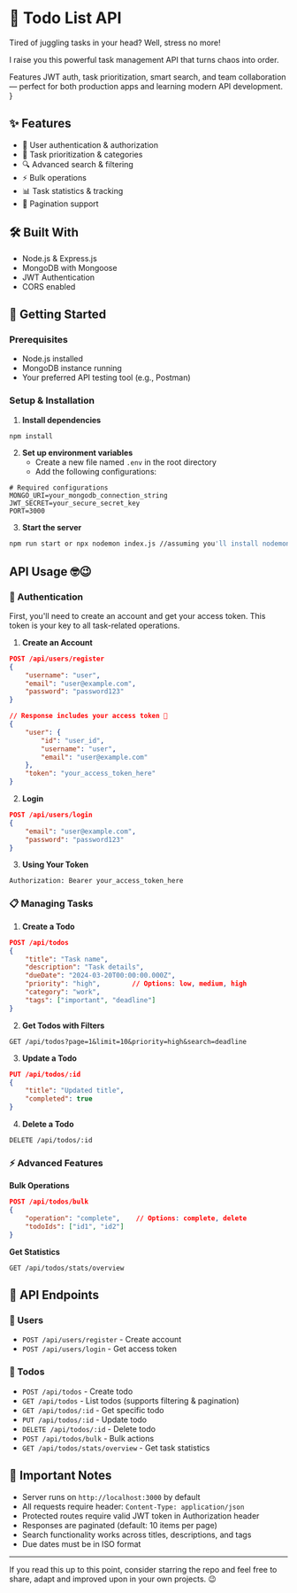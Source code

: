 
# 📝 Todo List API

Tired of juggling tasks in your head? Well, stress no more!

I raise you this powerful task management API that turns chaos into order. 

Features JWT auth, task prioritization, smart search, and team collaboration— perfect for both production apps and learning modern API development.
}

## ✨ Features
- 🔐 User authentication & authorization
- 🎯 Task prioritization & categories
- 🔍 Advanced search & filtering
- ⚡ Bulk operations
- 📊 Task statistics & tracking
- 📱 Pagination support

## 🛠️ Built With
- Node.js & Express.js
- MongoDB with Mongoose
- JWT Authentication
- CORS enabled

## 🚀 Getting Started

### Prerequisites
- Node.js installed
- MongoDB instance running
- Your preferred API testing tool (e.g., Postman)

### Setup & Installation 

1. **Install dependencies**
```bash
npm install
```

2. **Set up environment variables**
   - Create a new file named `.env` in the root directory
   - Add the following configurations:
```env
# Required configurations
MONGO_URI=your_mongodb_connection_string
JWT_SECRET=your_secure_secret_key
PORT=3000
```

3. **Start the server**
```bash
npm run start or npx nodemon index.js //assuming you'll install nodemon along with the other dependencies
```

## API Usage 🤓😉

### 🔑 Authentication
First, you'll need to create an account and get your access token. This token is your key to all task-related operations.

1. **Create an Account**
```json
POST /api/users/register
{
    "username": "user",
    "email": "user@example.com",
    "password": "password123"
}

// Response includes your access token 🎉
{
    "user": {
        "id": "user_id",
        "username": "user",
        "email": "user@example.com"
    },
    "token": "your_access_token_here"
}
```

2. **Login**
```json
POST /api/users/login
{
    "email": "user@example.com",
    "password": "password123"
}
```

3. **Using Your Token**
```http
Authorization: Bearer your_access_token_here
```

### 📋 Managing Tasks

1. **Create a Todo**
```json
POST /api/todos
{
    "title": "Task name",
    "description": "Task details",
    "dueDate": "2024-03-20T00:00:00.000Z",
    "priority": "high",        // Options: low, medium, high
    "category": "work",
    "tags": ["important", "deadline"]
}
```

2. **Get Todos with Filters**
```http
GET /api/todos?page=1&limit=10&priority=high&search=deadline
```

3. **Update a Todo**
```json
PUT /api/todos/:id
{
    "title": "Updated title",
    "completed": true
}
```

4. **Delete a Todo**
```http
DELETE /api/todos/:id
```

### ⚡ Advanced Features

**Bulk Operations**
```json
POST /api/todos/bulk
{
    "operation": "complete",    // Options: complete, delete
    "todoIds": ["id1", "id2"]
}
```

**Get Statistics**
```http
GET /api/todos/stats/overview
```

## 🔌 API Endpoints

### 👤 Users
- `POST /api/users/register` - Create account
- `POST /api/users/login` - Get access token

### 📝 Todos
- `POST /api/todos` - Create todo
- `GET /api/todos` - List todos (supports filtering & pagination)
- `GET /api/todos/:id` - Get specific todo
- `PUT /api/todos/:id` - Update todo
- `DELETE /api/todos/:id` - Delete todo
- `POST /api/todos/bulk` - Bulk actions
- `GET /api/todos/stats/overview` - Get task statistics

## 📌 Important Notes
- Server runs on `http://localhost:3000` by default
- All requests require header: `Content-Type: application/json`
- Protected routes require valid JWT token in Authorization header
- Responses are paginated (default: 10 items per page)
- Search functionality works across titles, descriptions, and tags
- Due dates must be in ISO format

---
If you read this up to this point, consider starring the repo and feel free to share, adapt and improved upon in your own projects. 😉
